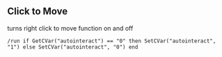 ## Click to Move
turns right click to move function on and off
```
/run if GetCVar("autointeract") == "0" then SetCVar("autointeract", "1") else SetCVar("autointeract", "0") end
```
